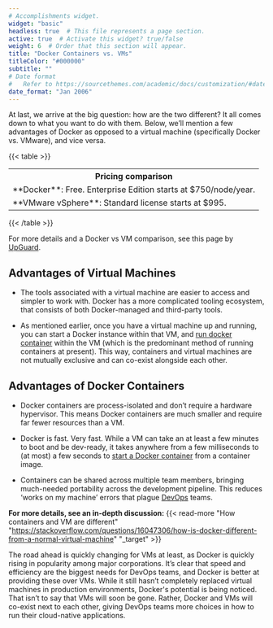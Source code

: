 ```yaml
---
# Accomplishments widget.
widget: "basic"  
headless: true  # This file represents a page section.
active: true  # Activate this widget? true/false
weight: 6  # Order that this section will appear.
title: "Docker Containers vs. VMs"
titleColor: "#000000"
subtitle: ""
# Date format
#   Refer to https://sourcethemes.com/academic/docs/customization/#date-format
date_format: "Jan 2006"
---
```

At last, we arrive at the big question: how are the two different? It all comes down to what you want to do with them. Below, we’ll mention a few advantages of Docker as opposed to a virtual machine (specifically Docker vs. VMware), and vice versa.

{{< table >}}
<table>
<tr><th>Pricing comparison</th></tr>
<tr><td>**Docker**: Free. Enterprise Edition starts at $750/node/year.</td></tr>
<tr><td>**VMware vSphere**: Standard license starts at $995.</td></tr>
</table>
{{< /table >}}

For more details and a Docker vs VM comparison, see this page by [UpGuard](https://www.upguard.com/articles/docker-vs.-vmware-how-do-they-stack-up).

## Advantages of Virtual Machines

* The tools associated with a virtual machine are easier to access and simpler to work with. Docker has a more complicated tooling ecosystem, that consists of both Docker-managed and third-party tools.

* As mentioned earlier, once you have a virtual machine up and running, you can start a Docker instance within that VM, and [run docker container](/display/containers/Running+Docker+Containers) within the VM (which is the predominant method of running containers at present). This way, containers and virtual machines are not mutually exclusive and can co-exist alongside each other.

## Advantages of Docker Containers

* Docker containers are process-isolated and don’t require a hardware hypervisor. This means Docker containers are much smaller and require far fewer resources than a VM.

* Docker is fast. Very fast. While a VM can take an at least a few minutes to boot and be dev-ready, it takes anywhere from a few milliseconds to (at most) a few seconds to [start a Docker container](/display/containers/Starting+and+Restarting+Docker+Containers+Automatically) from a container image.

* Containers can be shared across multiple team members, bringing much-needed portability across the development pipeline. This reduces ‘works on my machine’ errors that plague [DevOps](/display/containers/The+Shift+Left+Principle+and+DevOps) teams.



**For more details, see an in-depth discussion:** {{< read-more "How containers and VM are different" "https://stackoverflow.com/questions/16047306/how-is-docker-different-from-a-normal-virtual-machine" "_target"  >}}	




The road ahead is quickly changing for VMs at least, as Docker is quickly rising in popularity among major corporations. It’s clear that speed and efficiency are the biggest needs for DevOps teams, and Docker is better at providing these over VMs. While it still hasn’t completely replaced virtual machines in production environments, Docker's potential is being noticed. That isn’t to say that VMs will soon be gone. Rather, Docker and VMs will co-exist next to each other, giving DevOps teams more choices in how to run their cloud-native applications.











